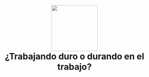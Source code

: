 # <div id="header" align="center"><img src="https://media2.giphy.com/media/v1.Y2lkPTc5MGI3NjExejhjM3plMXp3NWZ0ejYxYzNoZ3d4b2Y3NngwZDc0bzJ5dndzMTdiOCZlcD12MV9pbnRlcm5hbF9naWZfYnlfaWQmY3Q9cw/kEKS8UQbp6aSeHiAjn/200w.webp" width="150"/><br>¿Trabajando duro o durando en el trabajo?</div>


